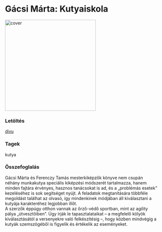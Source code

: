 # <a name="id_7">Gácsi Márta: Kutyaiskola </a>
<img src="???/raw/main/Gacsi%20Marta/Kutyaiskola%20%287%29/cover.jpg" alt="cover" width="300"/>

### Letöltés
[djvu](???/raw/main/Gacsi%20Marta/Kutyaiskola%20%287%29/Kutyaiskola%20-%20Gacsi%20Marta.djvu)

### Tagek
kutya

### Összefoglalás
<div>
<p>Gácsi Márta és Ferenczy Tamás mesterkiképzők könyve nem csupán néhány munkakutya speciális kiképzési módszerét tartalmazza, hanem minden fajtára érvényes, hasznos tanácsokat is ad, és a „problémás esetek” kezeléséhez is sok segítséget nyújt. A feladatok megtanítására többféle megoldást találhat az olvasó, így mindenkinek módjában áll kiválasztani a kutyája karakteréhez legjobban illőt.<br>A szerzők éppúgy otthon vannak az őrző-védő sportban, mint az agility pálya „útvesztőiben”. Úgy írják le tapasztalataikat – a megfelelő kölyök kiválasztásától a versenyekre való felkészítésig –, hogy közben mindvégig a kutyák szemszögéből is figyelik és értékelik az eseményeket.</p></div>


